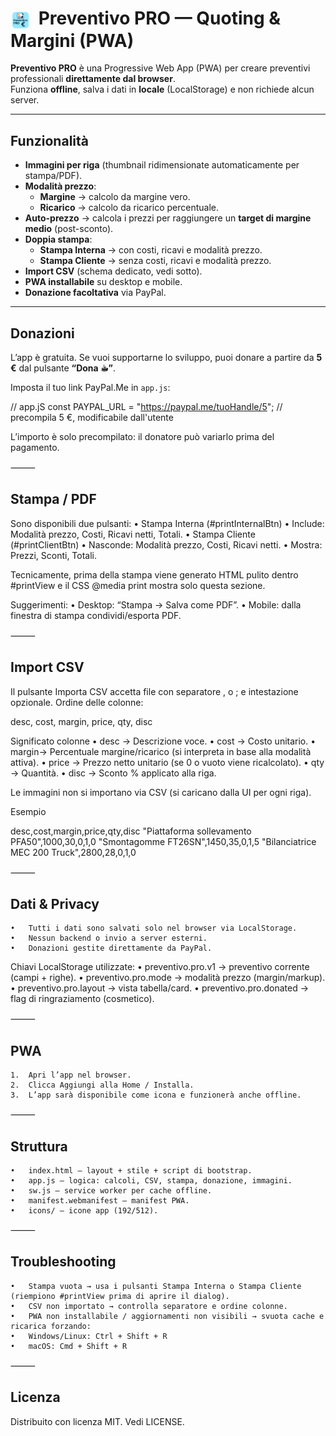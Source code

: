 # <img src="https://raw.githubusercontent.com/pezzaliapp/MVP/main/icons/icon-192.png" alt="Logo" width="32" style="vertical-align:middle;margin-right:6px;"> Preventivo PRO — Quoting & Margini (PWA)

**Preventivo PRO** è una Progressive Web App (PWA) per creare preventivi professionali **direttamente dal browser**.  
Funziona **offline**, salva i dati in **locale** (LocalStorage) e non richiede alcun server.

---

## Funzionalità

- **Immagini per riga** (thumbnail ridimensionate automaticamente per stampa/PDF).
- **Modalità prezzo**:
  - **Margine** → calcolo da margine vero.
  - **Ricarico** → calcolo da ricarico percentuale.
- **Auto-prezzo** → calcola i prezzi per raggiungere un **target di margine medio** (post-sconto).
- **Doppia stampa**:
  - **Stampa Interna** → con costi, ricavi e modalità prezzo.
  - **Stampa Cliente** → senza costi, ricavi e modalità prezzo.
- **Import CSV** (schema dedicato, vedi sotto).
- **PWA installabile** su desktop e mobile.
- **Donazione facoltativa** via PayPal.

---

## Donazioni

L’app è gratuita. Se vuoi supportarne lo sviluppo, puoi donare a partire da **5 €** dal pulsante **“Dona ☕︎”**.

Imposta il tuo link PayPal.Me in `app.js`:

// app.jS
const PAYPAL_URL = "https://paypal.me/tuoHandle/5"; // precompila 5 €, modificabile dall'utente

L’importo è solo precompilato: il donatore può variarlo prima del pagamento.

⸻

## Stampa / PDF

Sono disponibili due pulsanti:
	•	Stampa Interna (#printInternalBtn)
	•	Include: Modalità prezzo, Costi, Ricavi netti, Totali.
	•	Stampa Cliente (#printClientBtn)
	•	Nasconde: Modalità prezzo, Costi, Ricavi netti.
	•	Mostra: Prezzi, Sconti, Totali.

Tecnicamente, prima della stampa viene generato HTML pulito dentro #printView e il CSS @media print mostra solo questa sezione.

Suggerimenti:
	•	Desktop: “Stampa → Salva come PDF”.
	•	Mobile: dalla finestra di stampa condividi/esporta PDF.

⸻

## Import CSV

Il pulsante Importa CSV accetta file con separatore , o ; e intestazione opzionale.
Ordine delle colonne:

desc, cost, margin, price, qty, disc

Significato colonne
	•	desc  → Descrizione voce.
	•	cost  → Costo unitario.
	•	margin→ Percentuale margine/ricarico (si interpreta in base alla modalità attiva).
	•	price → Prezzo netto unitario (se 0 o vuoto viene ricalcolato).
	•	qty   → Quantità.
	•	disc  → Sconto % applicato alla riga.

Le immagini non si importano via CSV (si caricano dalla UI per ogni riga).

Esempio

desc,cost,margin,price,qty,disc
"Piattaforma sollevamento PFA50",1000,30,0,1,0
"Smontagomme FT26SN",1450,35,0,1,5
"Bilanciatrice MEC 200 Truck",2800,28,0,1,0


⸻

## Dati & Privacy
	•	Tutti i dati sono salvati solo nel browser via LocalStorage.
	•	Nessun backend o invio a server esterni.
	•	Donazioni gestite direttamente da PayPal.

Chiavi LocalStorage utilizzate:
	•	preventivo.pro.v1 → preventivo corrente (campi + righe).
	•	preventivo.pro.mode → modalità prezzo (margin/markup).
	•	preventivo.pro.layout → vista tabella/card.
	•	preventivo.pro.donated → flag di ringraziamento (cosmetico).

⸻

## PWA
	1.	Apri l’app nel browser.
	2.	Clicca Aggiungi alla Home / Installa.
	3.	L’app sarà disponibile come icona e funzionerà anche offline.

⸻

## Struttura
	•	index.html — layout + stile + script di bootstrap.
	•	app.js — logica: calcoli, CSV, stampa, donazione, immagini.
	•	sw.js — service worker per cache offline.
	•	manifest.webmanifest — manifest PWA.
	•	icons/ — icone app (192/512).

⸻

## Troubleshooting
	•	Stampa vuota → usa i pulsanti Stampa Interna o Stampa Cliente (riempiono #printView prima di aprire il dialog).
	•	CSV non importato → controlla separatore e ordine colonne.
	•	PWA non installabile / aggiornamenti non visibili → svuota cache e ricarica forzando:
	•	Windows/Linux: Ctrl + Shift + R
	•	macOS: Cmd + Shift + R

⸻

## Licenza

Distribuito con licenza MIT. Vedi LICENSE.
